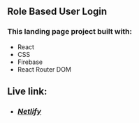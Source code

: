 ## Role Based User Login

### This landing page project built with:

- React
- CSS
- Firebase
- React Router DOM

## Live link:

- ### <b> <u>_[Netlify](https://role-based-user-login.netlify.app/)_<u/></b>
